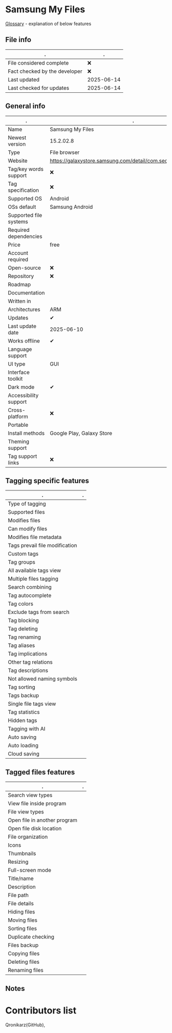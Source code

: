 # Samsung My Files
[Glossary](glossary.md) - explanation of below features

## File info
. | . |
---|---
File considered complete | ❌
Fact checked by the developer | ❌
Last updated | 2025-06-14
Last checked for updates | 2025-06-14

## General info
. | . |
---|---
Name | Samsung My Files
Newest version | 15.2.02.8
Type | File browser
Website | https://galaxystore.samsung.com/detail/com.sec.android.app.myfiles
Tag/key words support | ❌
Tag specification | ❌
Supported OS | Android
OSs default | Samsung Android
Supported file systems | 
Required dependencies | 
Price | free
Account required | 
Open-source | ❌
Repository | ❌
Roadmap | 
Documentation | 
Written in | 
Architectures | ARM
Updates | ✔
Last update date | 2025-06-10
Works offline | ✔
Language support | 
UI type | GUI
Interface toolkit | 
Dark mode | ✔
Accessibility support | 
Cross-platform | ❌
Portable | 
Install methods | Google Play, Galaxy Store
Theming support | 
Tag support links | ❌

## Tagging specific features
. | . |
---|---
Type of tagging | 
Supported files | 
Modifies files | 
Can modify files | 
Modifies file metadata | 
Tags prevail file modification | 
Custom tags | 
Tag groups | 
All available tags view | 
Multiple files tagging | 
Search combining | 
Tag autocomplete | 
Tag colors | 
Exclude tags from search | 
Tag blocking | 
Tag deleting | 
Tag renaming | 
Tag aliases | 
Tag implications | 
Other tag relations | 
Tag descriptions | 
Not allowed naming symbols | 
Tag sorting | 
Tags backup | 
Single file tags view | 
Tag statistics | 
Hidden tags | 
Tagging with AI | 
Auto saving | 
Auto loading | 
Cloud saving | 

## Tagged files features
. | . |
---|---
Search view types | 
View file inside program | 
File view types | 
Open file in another program | 
Open file disk location | 
File organization | 
Icons | 
Thumbnails | 
Resizing | 
Full-screen mode | 
Title/name | 
Description | 
File path | 
File details | 
Hiding files | 
Moving files | 
Sorting files | 
Duplicate checking | 
Files backup | 
Copying files | 
Deleting files | 
Renaming files | 

## Notes


# Contributors list
Qronikarz(GitHub), 
